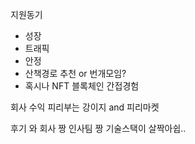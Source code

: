 지원동기
- 성장
- 트래픽
- 안정
- 산책경로 추천 or 번개모임?
- 혹시나 NFT 블록체인 간접경험

회사 수익
피리부는 강이지 and 피리마켓 

후기
와 회사 짱
인사팀 짱
기술스택이 살짝아쉽..